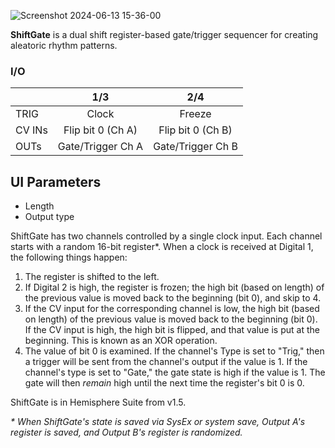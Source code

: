 ![Screenshot 2024-06-13 15-36-00](https://github.com/djphazer/O_C-Phazerville/assets/109086194/ccca291c-2e3e-404b-a130-b2d2bdddc3b5)

**ShiftGate** is a dual shift register-based gate/trigger sequencer for creating aleatoric rhythm patterns.

### I/O

|        | 1/3 | 2/4 |
| ------ | :-: | :-: |
| TRIG   |  Clock   |  Freeze   |
| CV INs |   Flip bit 0 (Ch A)  |  Flip bit 0 (Ch B)   |
| OUTs   | Gate/Trigger Ch A   |  Gate/Trigger Ch B   |


## UI Parameters
* Length
* Output type

ShiftGate has two channels controlled by a single clock input. Each channel starts with a random 16-bit register*. When a clock is received at Digital 1, the following things happen:

1. The register is shifted to the left. 
1. If Digital 2 is high, the register is frozen; the high bit (based on length) of the previous value is moved back to the beginning (bit 0), and skip to 4.
1. If the CV input for the corresponding channel is low, the high bit (based on length) of the previous value is moved back to the beginning (bit 0). If the CV input is high, the high bit is flipped, and that value is put at the beginning. This is known as an XOR operation.
1. The value of bit 0 is examined. If the channel's Type is set to "Trig," then a trigger will be sent from the channel's output if the value is 1. If the channel's type is set to "Gate," the gate state is high if the value is 1. The gate will then _remain_ high until the next time the register's bit 0 is 0.

ShiftGate is in Hemisphere Suite from v1.5.

_* When ShiftGate's state is saved via SysEx or system save, Output A's register is saved, and Output B's register is randomized._
